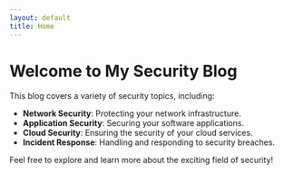 ```yaml
---
layout: default
title: Home
---
```


# Welcome to My Security Blog

This blog covers a variety of security topics, including:

- **Network Security**: Protecting your network infrastructure.
- **Application Security**: Securing your software applications.
- **Cloud Security**: Ensuring the security of your cloud services.
- **Incident Response**: Handling and responding to security breaches.

Feel free to explore and learn more about the exciting field of security!
